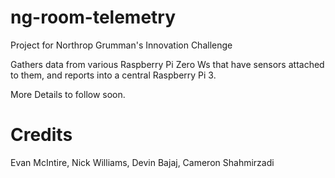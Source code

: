 # ng-room-telemetry

Project for Northrop Grumman's Innovation Challenge

Gathers data from various Raspberry Pi Zero Ws that have sensors attached to them, and reports into a central Raspberry Pi 3.

More Details to follow soon.

# Credits

Evan McIntire, Nick Williams, Devin Bajaj, Cameron Shahmirzadi
